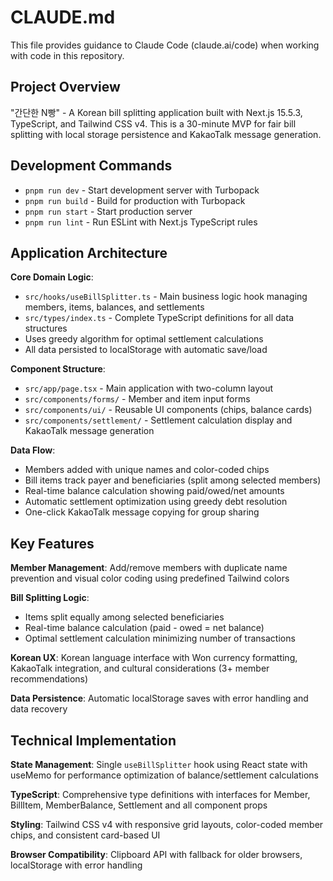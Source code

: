 # CLAUDE.md

This file provides guidance to Claude Code (claude.ai/code) when working with code in this repository.

## Project Overview

"간단한 N빵" - A Korean bill splitting application built with Next.js 15.5.3, TypeScript, and Tailwind CSS v4. This is a 30-minute MVP for fair bill splitting with local storage persistence and KakaoTalk message generation.

## Development Commands

- `pnpm run dev` - Start development server with Turbopack
- `pnpm run build` - Build for production with Turbopack  
- `pnpm run start` - Start production server
- `pnpm run lint` - Run ESLint with Next.js TypeScript rules

## Application Architecture

**Core Domain Logic**:
- `src/hooks/useBillSplitter.ts` - Main business logic hook managing members, items, balances, and settlements
- `src/types/index.ts` - Complete TypeScript definitions for all data structures
- Uses greedy algorithm for optimal settlement calculations
- All data persisted to localStorage with automatic save/load

**Component Structure**:
- `src/app/page.tsx` - Main application with two-column layout
- `src/components/forms/` - Member and item input forms
- `src/components/ui/` - Reusable UI components (chips, balance cards)
- `src/components/settlement/` - Settlement calculation display and KakaoTalk message generation

**Data Flow**:
- Members added with unique names and color-coded chips
- Bill items track payer and beneficiaries (split among selected members)
- Real-time balance calculation showing paid/owed/net amounts
- Automatic settlement optimization using greedy debt resolution
- One-click KakaoTalk message copying for group sharing

## Key Features

**Member Management**: Add/remove members with duplicate name prevention and visual color coding using predefined Tailwind colors

**Bill Splitting Logic**: 
- Items split equally among selected beneficiaries
- Real-time balance calculation (paid - owed = net balance)
- Optimal settlement calculation minimizing number of transactions

**Korean UX**: Korean language interface with Won currency formatting, KakaoTalk integration, and cultural considerations (3+ member recommendations)

**Data Persistence**: Automatic localStorage saves with error handling and data recovery

## Technical Implementation

**State Management**: Single `useBillSplitter` hook using React state with useMemo for performance optimization of balance/settlement calculations

**TypeScript**: Comprehensive type definitions with interfaces for Member, BillItem, MemberBalance, Settlement and all component props

**Styling**: Tailwind CSS v4 with responsive grid layouts, color-coded member chips, and consistent card-based UI

**Browser Compatibility**: Clipboard API with fallback for older browsers, localStorage with error handling